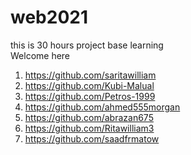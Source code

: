 # web2021
this is 30 hours project base learning <br>
Welcome here
<br>
1. https://github.com/saritawilliam
2. https://github.com/Kubi-Malual
3. https://github.com/Petros-1999
4. https://github.com/ahmed555morgan
5. https://github.com/abrazan675
6. https://github.com/Ritawilliam3
7. https://github.com/saadfrmatow
